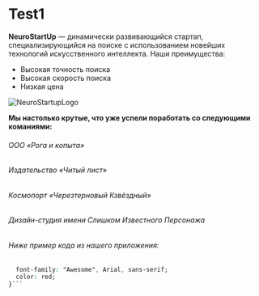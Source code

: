 # Test1
**NeuroStartUp** — динамически развивающийся стартап, специализирующийся на поиске с использованием новейших технологий искусственного интеллекта. Наши преимущества:

  * Высокая точность поиска
  * Высокая скорость поиска
  * Низкая цена

![NeuroStartupLogo](https://camo.githubusercontent.com/79ee96a8b8fa098c44d1ca302006f24d008408a1c22fc13260437214d705a23d/68747470733a2f2f6e65746f6c6f67792d636f64652e6769746875622e696f2f6769742d686f6d65776f726b732f696e74726f64756374696f6e2f6173736574732f6c6f676f2e706e67)


**Мы настолько крутые, что уже успели поработать со следующими команиями:**

###### ООО «Рога и копыта»
###### Издательство «Читый лист»
###### Космопорт «Черезтерновый Кзвёздный»
###### Дизайн-студия имени Слишком Известного Персонажа
###### Ниже пример кода из нашего приложения:

```css {
  font-family: "Awesome", Arial, sans-serif;
  color: red;
}```